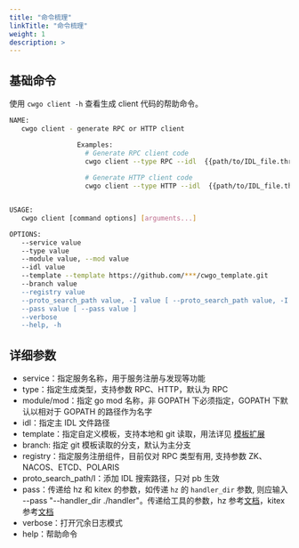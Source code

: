 ```yaml
---
title: "命令梳理"
linkTitle: "命令梳理"
weight: 1
description: >
---
```


## 基础命令

使用 `cwgo client -h` 查看生成 client 代码的帮助命令。

```sh
NAME:
   cwgo client - generate RPC or HTTP client

                 Examples:
                   # Generate RPC client code 
                   cwgo client --type RPC --idl  {{path/to/IDL_file.thrift}} --service {{svc_name}}
                   
                   # Generate HTTP client code 
                   cwgo client --type HTTP --idl  {{path/to/IDL_file.thrift}} --service {{svc_name}}


USAGE:
   cwgo client [command options] [arguments...]

OPTIONS:
   --service value                                                              Specify the service name.
   --type value                                                                 Specify the generate type. (RPC or HTTP) (default: "RPC")
   --module value, --mod value                                                  Specify the Go module name to generate go.mod.
   --idl value                                                                  Specify the IDL file path. (.thrift or .proto)
   --template --template https://github.com/***/cwgo_template.git               Specify the template path. Currently cwgo supports git templates, such as --template https://github.com/***/cwgo_template.git
   --branch value                                                               Specify the git template's branch, default is main branch.
   --registry value                                                             Specify the registry, default is None
   --proto_search_path value, -I value [ --proto_search_path value, -I value ]  Add an IDL search path for includes. (Valid only if idl is protobuf)
   --pass value [ --pass value ]                                                pass param to hz or kitex
   --verbose                                                                    Turn on verbose mode. (default: false)
   --help, -h                                                                   show help (default: false)
```

## 详细参数

- service：指定服务名称，用于服务注册与发现等功能
- type：指定生成类型，支持参数 RPC、HTTP，默认为 RPC
- module/mod：指定 go mod 名称，非 GOPATH 下必须指定，GOPATH 下默认以相对于 GOPATH 的路径作为名字
- idl：指定主 IDL 文件路径
- template：指定自定义模板，支持本地和 git 读取，用法详见 [模板扩展](/zh/docs/cwgo/tutorials/templete-extension/)
- branch: 指定 git 模板读取的分支，默认为主分支
- registry：指定服务注册组件，目前仅对 RPC 类型有用, 支持参数 ZK、NACOS、ETCD、POLARIS
- proto_search_path/I：添加 IDL 搜索路径，只对 pb 生效
- pass：传递给 hz 和 kitex 的参数，如传递 `hz` 的 `handler_dir` 参数, 则应输入 --pass "--handler_dir ./handler"。传递给工具的参数，hz 参考[文档](/zh/docs/hertz/tutorials/toolkit/command/)，kitex 参考[文档](/zh/docs/kitex/tutorials/code-gen/code_generation/)
- verbose：打开冗余日志模式
- help：帮助命令

